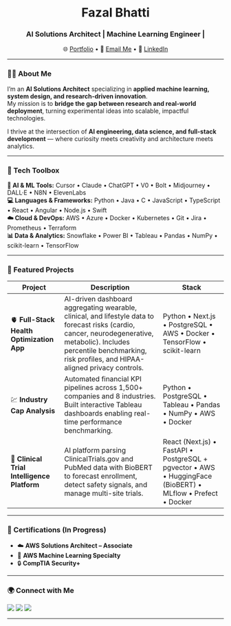 <h1 align="center">Fazal Bhatti</h1>
<h3 align="center">AI Solutions Architect | Machine Learning Engineer | </h3>

<p align="center">
  🌐 <a href="https://www.fazalbhattiportfolio.com" target="_blank">Portfolio</a> • 
  📧 <a href="mailto:fazalbhatti522@gmail.com">Email Me</a> • 
  💼 <a href="https://linkedin.com/in/fazalbhatti" target="_blank">LinkedIn</a>
</p>

---

### 👨‍💻 About Me

I’m an **AI Solutions Architect** specializing in **applied machine learning, system design, and research-driven innovation**.  
My mission is to **bridge the gap between research and real-world deployment**, turning experimental ideas into scalable, impactful technologies.  

I thrive at the intersection of **AI engineering, data science, and full-stack development** — where curiosity meets creativity and architecture meets analytics.

---

### 🧠 Tech Toolbox

**🧩 AI & ML Tools:** Cursor • Claude • ChatGPT • V0 • Bolt • Midjourney • DALL·E • N8N • ElevenLabs  
**💻 Languages & Frameworks:** Python • Java • C • JavaScript • TypeScript • React • Angular • Node.js • Swift  
**☁️ Cloud & DevOps:** AWS • Azure • Docker • Kubernetes • Git • Jira • Prometheus • Terraform  
**📊 Data & Analytics:** Snowflake • Power BI • Tableau • Pandas • NumPy • scikit-learn • TensorFlow

---

### 🚀 Featured Projects

| Project | Description | Stack |
|----------|--------------|--------|
| 🫀 **Full-Stack Health Optimization App** | AI-driven dashboard aggregating wearable, clinical, and lifestyle data to forecast risks (cardio, cancer, neurodegenerative, metabolic). Includes percentile benchmarking, risk profiles, and HIPAA-aligned privacy controls. | Python • Next.js • PostgreSQL • AWS • Docker • TensorFlow • scikit-learn |
| 💹 **Industry Cap Analysis** | Automated financial KPI pipelines across 1,500+ companies and 8 industries. Built interactive Tableau dashboards enabling real-time performance benchmarking. | Python • PostgreSQL • Tableau • Pandas • NumPy • AWS • Docker |
| 🧬 **Clinical Trial Intelligence Platform** | AI platform parsing ClinicalTrials.gov and PubMed data with BioBERT to forecast enrollment, detect safety signals, and manage multi-site trials. | React (Next.js) • FastAPI • PostgreSQL + pgvector • AWS • HuggingFace (BioBERT) • MLflow • Prefect • Docker |

---

### 📜 Certifications (In Progress)

- ☁️ **AWS Solutions Architect – Associate**  
- 🤖 **AWS Machine Learning Specialty**  
- 🔒 **CompTIA Security+**

---


### 🌍 Connect with Me

<p align="left">
  <a href="https://linkedin.com/in/fazalbhatti" target="_blank"><img src="https://img.shields.io/badge/LinkedIn-0A66C2?style=for-the-badge&logo=linkedin&logoColor=white"/></a>
  <a href="mailto:fazalbhatti522@gmail.com"><img src="https://img.shields.io/badge/Gmail-D14836?style=for-the-badge&logo=gmail&logoColor=white"/></a>
  <a href="https://www.fazalbhattiportfolio.com" target="_blank"><img src="https://img.shields.io/badge/Portfolio-1A1A1A?style=for-the-badge&logo=vercel&logoColor=white"/></a>
</p>

---

